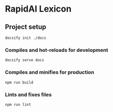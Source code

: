 # RapidAI Lexicon

## Project setup
```
docsify init ./docs
```

### Compiles and hot-reloads for development
```
docsify serve docs
```

### Compiles and minifies for production
```
npm run build
```

### Lints and fixes files
```
npm run lint
```

